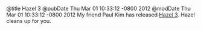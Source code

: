 @title Hazel 3
@pubDate Thu Mar 01 10:33:12 -0800 2012
@modDate Thu Mar 01 10:33:12 -0800 2012
My friend Paul Kim has released <a href="http://www.noodlesoft.com/hazel.php">Hazel 3</a>. Hazel cleans up for you.
